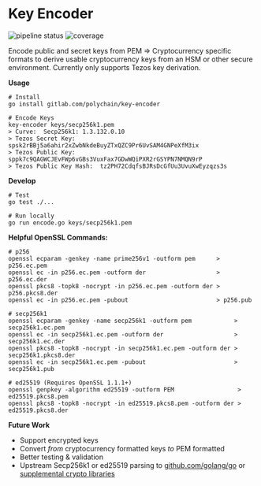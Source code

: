 Key Encoder
===========

![pipeline status](https://gitlab.com/polychain/key-encoder/badges/master/pipeline.svg) ![coverage](https://gitlab.com/polychain/key-encoder/badges/master/coverage.svg)

Encode public and secret keys from PEM => Cryptocurrency specific formats to derive usable cryptocurrency keys from an HSM or other secure environment.  Currently only supports Tezos key derivation.

**Usage**

```shell
# Install 
go install gitlab.com/polychain/key-encoder

# Encode Keys
key-encoder keys/secp256k1.pem
> Curve:  Secp256k1: 1.3.132.0.10
> Tezos Secret Key:  spsk2rBBj5a6ahir2xZwbNkdeBuyZTxQZC9Pr6UvSAM4GNPeXfM3ix
> Tezos Public Key:  sppk7c9QAGWCJEvFWp6vGBs3VuxFax7GDwWQiPXR2rGSYPN7NMQN9rP
> Tezos Public Key Hash:  tz2PH72CdqfsBJRsDcGfUu3UvuXwEyzqzs3s
```

**Develop**

```shell
# Test 
go test ./...

# Run locally
go run encode.go keys/secp256k1.pem
```

**Helpful OpenSSL Commands:**

```shell
# p256
openssl ecparam -genkey -name prime256v1 -outform pem      > p256.ec.pem
openssl ec -in p256.ec.pem -outform der                    > p256.ec.der
openssl pkcs8 -topk8 -nocrypt -in p256.ec.pem -outform der > p256.pkcs8.der
openssl ec -in p256.ec.pem -pubout                         > p256.pub

# secp256k1
openssl ecparam -genkey -name secp256k1 -outform pem            > secp256k1.ec.pem
openssl ec -in secp256k1.ec.pem -outform der                    > secp256k1.ec.der
openssl pkcs8 -topk8 -nocrypt -in secp256k1.ec.pem -outform der > secp256k1.pkcs8.der
openssl ec -in secp256k1.ec.pem -pubout                         > secp256k1.pub

# ed25519 (Requires OpenSSL 1.1.1+)
openssl genpkey -algorithm ed25519 -outform PEM                  > ed25519.pkcs8.pem
openssl pkcs8 -topk8 -nocrypt -in ed25519.pkcs8.pem -outform der > ed25519.pkcs8.der
```

**Future Work**

* Support encrypted keys
* Convert _from_ cryptocurrency formatted keys _to_ PEM formatted
* Better testing & validation
* Upstream Secp256k1 or ed25519 parsing to [github.com/golang/go](https://github.com/golang/go) or [supplemental crypto libraries](https://github.com/golang/crypto)
